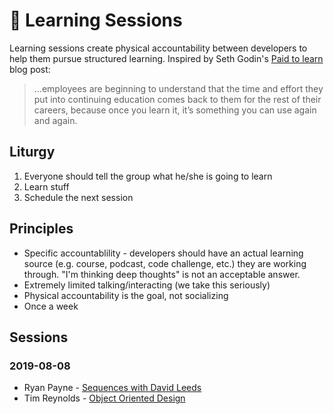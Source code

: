 # 🤔 Learning Sessions

Learning sessions create physical accountability between developers to help them pursue structured learning. Inspired by Seth Godin's [Paid to learn](https://seths.blog/2019/07/paid-to-learn/) blog post:

> ...employees are beginning to understand that the time and effort they put into continuing education comes back to them for the rest of their careers, because once you learn it, it’s something you can use again and again.

## Liturgy

1. Everyone should tell the group what he/she is going to learn
2. Learn stuff
3. Schedule the next session

## Principles

- Specific accountablility - developers should have an actual learning source (e.g. course, podcast, code challenge, etc.) they are working through. "I'm thinking deep thoughts" is not an acceptable answer.
- Extremely limited talking/interacting (we take this seriously)
- Physical accountability is the goal, not socializing
- Once a week

## Sessions

### 2019-08-08

- Ryan Payne - [Sequences with David Leeds](https://soundcloud.com/user-38099918/sequences-with-david-leeds)
- Tim Reynolds - [Object Oriented Design](https://www.coursera.org/learn/object-oriented-design)
